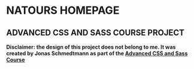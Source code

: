 # NATOURS HOMEPAGE

## ADVANCED CSS AND SASS COURSE PROJECT

**Disclaimer: the design of this project does not belong to me. It was created by Jonas Schmedtmann as part of the [Advanced CSS and Sass Course](https://www.udemy.com/course/advanced-css-and-sass/)**
